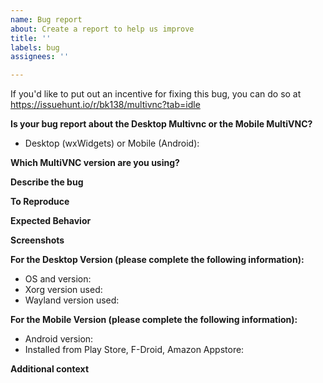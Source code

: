 ```yaml
---
name: Bug report
about: Create a report to help us improve
title: ''
labels: bug
assignees: ''

---
```


If you'd like to put out an incentive for fixing this bug, you can do so at https://issuehunt.io/r/bk138/multivnc?tab=idle

**Is your bug report about the Desktop Multivnc or the Mobile MultiVNC?**
 - Desktop (wxWidgets) or Mobile (Android):

**Which MultiVNC version are you using?**
<!-- Can be found via 'About'. -->

**Describe the bug**
<!-- A clear and concise description of what the bug is. -->

**To Reproduce**
<!-- Steps to reproduce the behavior:
1. Go to '...'
2. Click on '....'
3. Scroll down to '....'
4. See error
-->

**Expected Behavior**
<!-- A clear and concise description of what you expected to happen. -->

**Screenshots**
<!-- If applicable, add screenshots to help explain your problem. -->

**For the Desktop Version (please complete the following information):**
 - OS and version:
 - Xorg version used:
 - Wayland version used:

**For the Mobile Version (please complete the following information):**
 - Android version:
 - Installed from Play Store, F-Droid, Amazon Appstore:

**Additional context**
<!-- Add any other context about the problem here. -->
